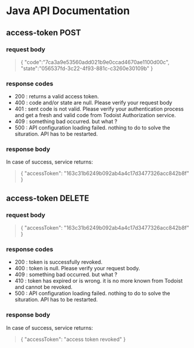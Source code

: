 # Java API Documentation

## access-token POST

### request body

> {
>    "code":"7ca3a9e53560add021b9e0ccad4670ae1100d00c",
>    "state":"056537fd-3c22-4f93-881c-c3260e30109b"
> }

### response codes

- 200 : returns a valid access token.
- 400 : code and/or state are null. Please verify your request body    
- 401 : sent code is not valid. Please verify your authentication process and get a fresh and valid code from Todoist Authorization service.    
- 409 : something bad occurred. but what ?
- 500 : API configuration loading failed. nothing to do to solve the situration. API has to be restarted.

### response body

In case of success, service returns:  

> {
>     "accessToken": "163c31b6249b092ab4a4c17d3477326acc842b8f"
> }

## access-token DELETE

### request body

> {
>     "accessToken": "163c31b6249b092ab4a4c17d3477326acc842b8f"
> }

### response codes

- 200 : token is successfully revoked.
- 400 : token is null. Please verify your request body.      
- 409 : something bad occurred. but what ?    
- 410 : token has expired or is wrong. it is no more known from Todoist and cannot be revoked.
- 500 : API configuration loading failed. nothing to do to solve the situration. API has to be restarted.

### response body

In case of success, service returns:  

> {
>     "accessToken": "access token revoked"
> }